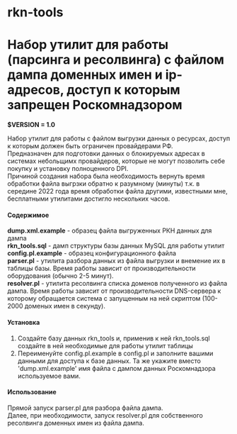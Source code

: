 # rkn-tools
# Набор утилит для работы (парсинга и ресолвинга) с файлом дампа доменных имен и ip-адресов, доступ к которым запрещен Роскомнадзором

**$VERSION = 1.0**

Набор утилит для работы с файлом выгрузки данных о ресурсах, доступ к которым должен быть ограничен провайдерами РФ.  
Предназначен для подготовки данных о блокируемых адресах в системах небольщимх провайдеров, которые не могут позволить себе покупку и установку полноценного DPI.  
Причиной создания набора была необходимость вернуть время обработки файла выгрзки обратно к разумному (минуты) 
т.к. в середине 2022 года время обработки файла другими, известными мне, бесплатными утилитами достигло нескольких часов.

#### Содержимое
**dump.xml.example** - образец файла выгруженных РКН данных для дампа  
**rkn_tools.sql** - дамп структуры базы данных MySQL для работы утилит  
**config.pl.example** - образец конфигурационного файла  
**parser.pl** - утилита разбора данных из файла выгрузки и внемение их в таблицы базы. Время работы зависит от производительности оборудования (обычно 2-5 минут).  
**resolver.pl** - утилита ресолвинга списка доменов полученного из файла дампа. Время работы зависит от производительности DNS-сервера к которому обращается система с запущенным на ней скриптом (100-2000 доменых имен в секунду).  

#### Установка  
1. Создайте базу данных rkn_tools и, применив к ней rkn_tools.sql создайте в ней необходимые для работы утилит таблицы
2. Переименуйте config.pl.example в config.pl и заполните вашими данными для доступа к базе данных. 
Та же укажите вместо 'dump.xml.example' имя файла с дампом данных Роскомнадзора используемое вами.

#### Использование  
Прямой запуск parser.pl для разбора файла дампа.  
Далее, при необходимости, запуск resolver.pl для собственного ресолвинга доменных имен из файла дампа.  






